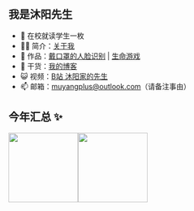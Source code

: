 <!--
**muyangplus/muyangplus** is a ✨ _special_ ✨ repository because its `README.md` (this file) appears on your GitHub profile.

Here are some ideas to get you started:

- 🔭 I’m currently working on ...
- 🌱 I’m currently learning ...
- 👯 I’m looking to collaborate on ...
- 🤔 I’m looking for help with ...
- 💬 Ask me about ...
- 📫 How to reach me: ...
- 😄 Pronouns: ...
- ⚡ Fun fact: ...
-->

## 我是沐阳先生

- 🔭 在校就读学生一枚
- 👨‍💻 简介：<a href="https://muyangplus.js.cool/about" target="_blank">关于我</a>
- 🏡 作品：<a href="https://github.com/muyangplus/QuickVerifies" target="_blank">戴口罩的人脸识别</a> | <a href="https://github.com/muyangplus/GameOfLife" target="_blank">生命游戏</a>
- 🌱 干货：<a href="https://muyangplus.js.cool" target="_blank">我的博客</a>
- 😺 视频：<a href="https://space.bilibili.com/313199379" target="_blank">B站 沐阳家的先生</a>
- 📫 邮箱：muyangplus@outlook.com（请备注事由）

## 今年汇总 ✨

<img align="" height="137px" src="https://github-readme-stats.muyangplus.top/api?username=muyangplus&hide_title=true&hide_border=true&show_icons=true&include_all_commits=true&line_height=21&bg_color=0,EC6C6C,FFD479,FFFC79,73FA79&theme=graywhite&locale=cn" /><img align="" height="137px" src="https://github-readme-stats.muyangplus.top/api/top-langs/?username=muyangplus&hide_title=true&hide_border=true&layout=compact&bg_color=0,73FA79,73FDFF,D783FF&theme=graywhite&locale=cn" />
